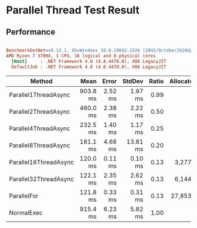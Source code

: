 # Parallel Thread Test Result

## Performance

``` ini

BenchmarkDotNet=v0.13.1, OS=Windows 10.0.19042.1526 (20H2/October2020Update)
AMD Ryzen 7 3700X, 1 CPU, 16 logical and 8 physical cores
  [Host]     : .NET Framework 4.8 (4.8.4470.0), X86 LegacyJIT
  DefaultJob : .NET Framework 4.8 (4.8.4470.0), X86 LegacyJIT


```
|                Method |     Mean |   Error |   StdDev | Ratio | Allocated |
|---------------------- |---------:|--------:|---------:|------:|----------:|
|  Parallel1ThreadAsync | 903.8 ms | 2.52 ms |  1.97 ms |  0.99 |         - |
|  Parallel2ThreadAsync | 460.0 ms | 2.38 ms |  2.22 ms |  0.50 |         - |
|  Parallel4ThreadAsync | 232.5 ms | 1.40 ms |  1.17 ms |  0.25 |         - |
|  Parallel8ThreadAsync | 181.1 ms | 4.68 ms | 13.81 ms |  0.20 |         - |
| Parallel16ThreadAsync | 120.0 ms | 0.11 ms |  0.10 ms |  0.13 |   3,277 B |
| Parallel32ThreadAsync | 122.1 ms | 2.35 ms |  2.62 ms |  0.13 |   6,144 B |
|           ParallelFor | 121.8 ms | 0.33 ms |  0.31 ms |  0.13 |  27,853 B |
|            NormalExec | 915.4 ms | 6.23 ms |  5.82 ms |  1.00 |         - |
